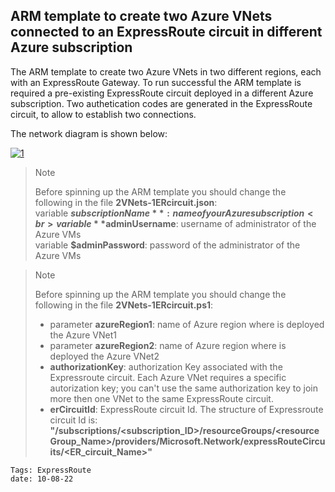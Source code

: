 <properties
pageTitle= 'ARM template to create 2 Azure VNets connected to an ExpressRoute circuit in different Azure subscription'
description= "ARM template to create 2 VNets connected to an ExpressRoute circuit in different Azure subscription"
documentationcenter: github
services="ExpressRoute"
documentationCenter="na"
authors="fabferri"
editor=""/>

<tags
   ms.service="configuration-Example-Azure"
   ms.devlang="na"
   ms.topic="article"
   ms.tgt_pltfrm="na"
   ms.workload="ExpressRoute"
   ms.date="29/09/2019"
   ms.author="fabferri" />

## ARM template to create two Azure VNets connected to an ExpressRoute circuit in different Azure subscription
The ARM template to create two Azure VNets in two different regions, each with an ExpressRoute Gateway. 
To run successful the ARM template is required a pre-existing ExpressRoute circuit deployed in a different Azure subscription. Two authetication codes are generated in the ExpressRoute circuit, to allow to establish two connections.

The network diagram is shown below:

[![1]][1]


> > [!NOTE]
> Before spinning up the ARM template you should change the following in the file **2VNets-1ERcircuit.json**: <br>
> variable **$subscriptionName**:  name of your Azure subscription  <br>
> variable **$adminUsername**: username of administrator of the Azure VMs <br>
> variable **$adminPassword**: password of the administrator of the Azure VMs <br>
>

> > [!NOTE]
> Before spinning up the ARM template you should change the following in the file **2VNets-1ERcircuit.ps1**: <br>
> - parameter **azureRegion1**:  name of Azure region where is deployed the Azure VNet1 <br>
> - parameter **azureRegion2**:  name of Azure region where is deployed the Azure VNet2 <br>
> - **authorizationKey**:  authorization Key associated with the Expressroute circuit. Each Azure VNet requires a specific autorization key; you can't use the same authorization key to join more then one VNet to the same ExpressRoute circuit. <br>
> - **erCircuitId**: ExpressRoute circuit Id. The structure of Expressroute circuit Id is: **"/subscriptions/<subscription_ID>/resourceGroups/<resourceGroup_Name>/providers/Microsoft.Network/expressRouteCircuits/<ER_circuit_Name>"**
> 


`Tags: ExpressRoute`<br>
`date: 10-08-22`

<!--Image References-->
[1]: ./media/network-diagram.png "network diagram"
<!--Link References-->

